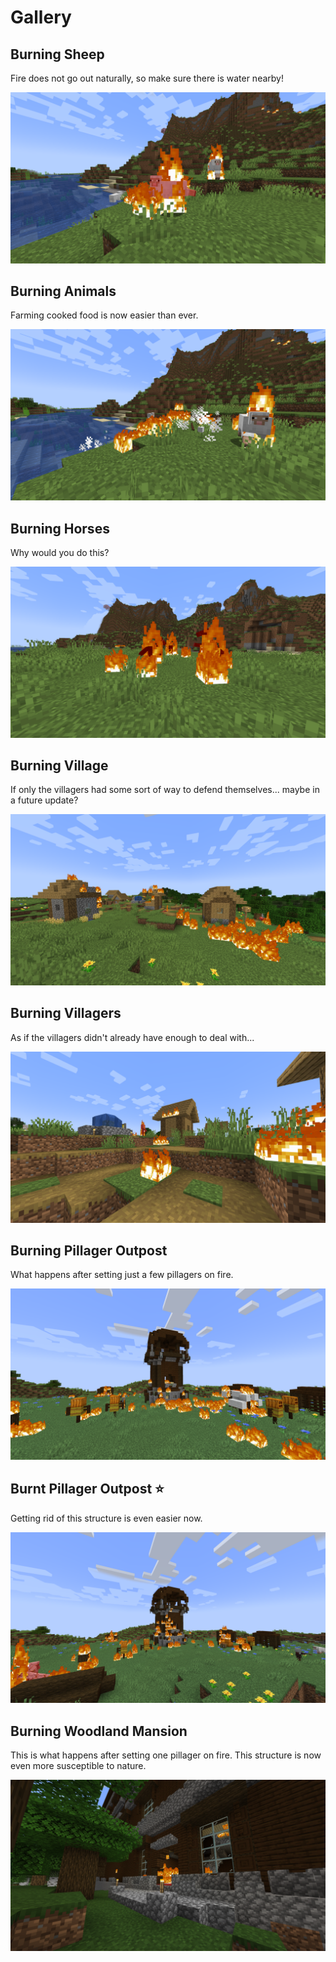 # Gallery

## Burning Sheep

Fire does not go out naturally, so make sure there is water nearby!

![Burning sheep][burning-sheep]

## Burning Animals

Farming cooked food is now easier than ever.

![Burning animals][burning-animals]

## Burning Horses

Why would you do this?

![Burning horses][burning-horses]

## Burning Village

If only the villagers had some sort of way to defend themselves... maybe in a future update?

![Burning village][burning-village]

## Burning Villagers

As if the villagers didn't already have enough to deal with...

![Burning villagers][burning-villagers]

## Burning Pillager Outpost

What happens after setting just a few pillagers on fire.

![Burning pillager outpost][burning-outpost]

## Burnt Pillager Outpost ⭐

Getting rid of this structure is even easier now.

![Burnt pillager outpost][burnt-outpost]

## Burning Woodland Mansion

This is what happens after setting one pillager on fire. This structure is now even more susceptible to nature.

![Burning woodland mansion][burning-mansion]

<!-- Link aliases -->

[burning-animals]: ./assets/images/screenshots/inflamity/Burning%20Animals.png
[burning-mansion]: ./assets/images/screenshots/inflamity/Burning%20Woodland%20Mansion.png
[burning-outpost]: ./assets/images/screenshots/inflamity/Burning%20Pillager%20Outpost.png
[burning-village]: ./assets/images/screenshots/inflamity/Burning%20Village.png
[burning-horses]: ./assets/images/screenshots/inflamity/Burning%20Horses.png
[burning-sheep]: ./assets/images/screenshots/inflamity/Burning%20Sheep.png
[burning-villagers]: ./assets/images/screenshots/inflamity/Burning%20Villagers.png
[burnt-outpost]: ./assets/images/screenshots/inflamity/Burnt%20Pillager%20Outpost.png
